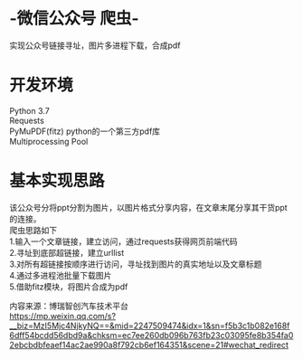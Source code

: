 # -微信公众号 爬虫-
实现公众号链接寻址，图片多进程下载，合成pdf

# 开发环境
Python 3.7  
Requests  
PyMuPDF(fitz)  python的一个第三方pdf库  
Multiprocessing Pool  

# 基本实现思路
该公众号分将ppt分割为图片，以图片格式分享内容，在文章末尾分享其干货ppt的连接。  
爬虫思路如下  
1.输入一个文章链接，建立访问，通过requests获得网页前端代码  
2.寻址到底部超链接，建立urllist  
3.对所有超链接按顺序进行访问，寻址找到图片的真实地址以及文章标题  
4.通过多进程池批量下载图片  
5.借助fitz模块，将图片合成为pdf  

  
  
内容来源：博瑞智创汽车技术平台  
https://mp.weixin.qq.com/s?__biz=MzI5Mjc4NjkyNQ==&mid=2247509474&idx=1&sn=f5b3c1b082e168f6dff54bcdd56dbd9a&chksm=ec7ee260db096b763fb23c03095fe8b354fa02ebcbdbfeaef14ac2ae990a8f792cb6ef164351&scene=21#wechat_redirect
